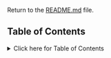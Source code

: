 Return to the [README.md](README.md) file.

## Table of Contents

<details>
<summary>Click here for Table of Contents</summary>

- [Validation](#validation)

- [Lighthouse](#lighthouse)

- [Manual Testing](#manual-testing)

- [Bugs](#bugs)

## Validation

### HTML

| Page | URL | Screenshot | Notes |
| :---: | :---: | :---: | :---: |
| landing | [W3C](https://validator.w3.org/) | ![screenshot](/documentation/validation/homepagevalid.png) | Passed all checks |
| about | [W3C](https://validator.w3.org/) | ![screenshot](/documentation/validation/aboutpagevalidation.png) | The django adminsitration created the about model using summernote and the model is being delivered from the backend to the frontend it's an issue that isnt to do with the html all of the html passes fine only the summernote has an error out of control. |
| FAQ | [W3C](https://validator.w3.org/) | ![screenshot](/documentation/validation/faqpage.png) | Passed all checks |
| contact | [W3C](https://validator.w3.org/) | ![screenshot](/documentation/validation/contactpagevalid.png) | Passed all checks |
| profile | [W3C](https://validator.w3.org/) | ![screenshot](/documentation/validation/profilevalid.png) | Passed all checks |
| storefront | [W3C](https://validator.w3.org/) | ![screenshot](/documentation/validation/storefrontvalid.png) | Passed all checks |
| product details | [W3C](https://validator.w3.org/) | ![screenshot](/documentation/validation/productdetailvalid.png) | Passed all checks |
| shopping bag | [W3C](https://validator.w3.org/) | ![screenshot](/documentation/validation/shoppingbagvalid.png) | Passed all checks |
| checkout | [W3C](https://validator.w3.org/) | ![screenshot](/documentation/validation/checkoutvalid.png) | Only error is due to the loading spinner which was taken from Boutique Ado |
| checkout success | [W3C](https://validator.w3.org/) | ![screenshot](/documentation/validation/checkoutsuccessvalid.png) | Passed all checks |



### CSS
| Page | Jigsaw URL | Screenshot | Notes |
| :---: | :---: | :---: | :---: |
| style.css | [Jigsaw](https://jigsaw.w3.org/css-validator/validator) | ![screenshot](/documentation/validation/stylecssvalid.png) | Passed all checks |
| checkout.css | [Jigsaw](https://jigsaw.w3.org/css-validator/validator) | ![screenshot](/documentation/validation/checkoutcssvalid.png) | Passed all checks |
| profile.css | [Jigsaw](https://jigsaw.w3.org/css-validator/validator) | ![screenshot](/documentation/validation/profilecssvalid.png) | Passed all checks |


### JavaScript

| Page | JS Hint URL | Screenshot | Notes |
| :---: | :---: | :---: | :---: |
| script.js | [BeautifyTools](https://beautifytools.com/javascript-validator.php) | ![screenshot](/documentation/validation/script.jsvalidation.png) | Passed all checks |

- script.js is the only file that I wrote custom js in. The other files in the project countryfield.js and stripe_elements.js are taken from Boutique Ado. 
- JSHint is down leading to me using BeautifyTools it would not load no matter what.
- ![screenshot](/documentation/validation/jshinterror.png)


### Python 

- There are many files to upload for this portion but I'll start by showing the pep8 validation process that Observastore underwent. 
![screenshot](/documentation/validation/pep8flake8.png)

- flake8 was used in the terminal to bring all of the pep8 errors into light so it can become easy to manage and fix. Most of the code already was fixed by myself while it was being created with the pep8 guidelines in my mind at all times. I really wanted to get the validation for pep8 correct this time and I believe I have done it. The following table will present the outcome of the pep8 validation. 

| File | URL | Screenshot | Notes |
| :---: | :---: | :---: | :---: |
| about/admin.py | [CI Python Linter](https://pep8ci.herokuapp.com/#) | ![screenshot](/documentation/validation/aboutadmin.png) | Passed all checks |
| about/urls.py | [CI Python Linter](https://pep8ci.herokuapp.com/#) | ![screenshot](/documentation/validation/abouturls.png) | Passed all checks |
| about/models.py | [CI Python Linter](https://pep8ci.herokuapp.com/#) | ![screenshot](/documentation/validation/aboutmodels.png) | Passed all checks |
| about/views.py | [CI Python Linter](https://pep8ci.herokuapp.com/#) | ![screenshot](/documentation/validation/aboutviews.png) | Passed all checks |
| storefront/admin.py | [CI Python Linter](https://pep8ci.herokuapp.com/#) | ![screenshot](/documentation/validation/storefrontadmin.png) | Passed all checks |
| storefront/urls.py | [CI Python Linter](https://pep8ci.herokuapp.com/#) | ![screenshot](/documentation/validation/storefronturls.png) | Passed all checks |
| storefront/models.py | [CI Python Linter](https://pep8ci.herokuapp.com/#) | ![screenshot](/documentation/validation/storefrontmodels.png) | Passed all checks |
| storefront/views.py | [CI Python Linter](https://pep8ci.herokuapp.com/#) | ![screenshot](/documentation/validation/storefrontviews.png) | Passed all checks |
| storefront/forms.py | [CI Python Linter](https://pep8ci.herokuapp.com/#) | ![screenshot](/documentation/validation/storefrontform.png) | Passed all checks |
| checkout/admin.py | [CI Python Linter](https://pep8ci.herokuapp.com/#) | ![screenshot](/documentation/validation/checkoutadmin.png) | Passed all checks |
| checkout/urls.py | [CI Python Linter](https://pep8ci.herokuapp.com/#) | ![screenshot](/documentation/validation/checkouturls.png) | Passed all checks |
| checkout/models.py | [CI Python Linter](https://pep8ci.herokuapp.com/#) | ![screenshot](/documentation/validation/checkoutmodel.png) | Passed all checks |
| checkout/forms.py | [CI Python Linter](https://pep8ci.herokuapp.com/#) | ![screenshot](/documentation/validation/checkoutform.png) | Passed all checks |
| checkout/signals.py | [CI Python Linter](https://pep8ci.herokuapp.com/#) | ![screenshot](/documentation/validation/checkoutsignals.png) | Passed all checks |
| checkout/views.py | [CI Python Linter](https://pep8ci.herokuapp.com/#) | ![screenshot](/documentation/validation/checkoutviews.png) | Passed all checks |
| webhook.py | [CI Python Linter](https://pep8ci.herokuapp.com/#) | ![screenshot](/documentation/validation/webhookspyvalid.png) | Passed all checks |
| webhook_handler.py | [CI Python Linter](https://pep8ci.herokuapp.com/#) | ![screenshot](/documentation/validation/webhookspy.png) | Passed all checks |
| bag/contexts.py | [CI Python Linter](https://pep8ci.herokuapp.com/#) | ![screenshot](/documentation/validation/bagcontexts.py.png) | Passed all checks |
| bag/admin.py | [CI Python Linter](https://pep8ci.herokuapp.com/#) | ![screenshot](/documentation/validation/bagurls.png) | Passed all checks |
| bag/views.py | [CI Python Linter](https://pep8ci.herokuapp.com/#) | ![screenshot](/documentation/validation/bagviews.png) | Passed all checks |
| contact/admin.py | [CI Python Linter](https://pep8ci.herokuapp.com/#) | ![screenshot](/documentation/validation/contactadmin.png) | Passed all checks |
| contact/forms.py | [CI Python Linter](https://pep8ci.herokuapp.com/#) | ![screenshot](/documentation/validation/contactform.png) | Passed all checks |
| contact/models.py | [CI Python Linter](https://pep8ci.herokuapp.com/#) | ![screenshot](/documentation/validation/contactmodel.png) | Passed all checks |
| contact/urls.py | [CI Python Linter](https://pep8ci.herokuapp.com/#) | ![screenshot](/documentation/validation/contacturls.png) | Passed all checks |
| contact/views.py | [CI Python Linter](https://pep8ci.herokuapp.com/#) | ![screenshot](/documentation/validation/contactview.png) | Passed all checks |
| faq/admin.py | [CI Python Linter](https://pep8ci.herokuapp.com/#) | ![screenshot](/documentation/validation/faqadmin.png) | Passed all checks |
| faq/models.py | [CI Python Linter](https://pep8ci.herokuapp.com/#) | ![screenshot](/documentation/validation/faqmode.png) | Passed all checks |
| faq/urls.py | [CI Python Linter](https://pep8ci.herokuapp.com/#) | ![screenshot](/documentation/validation/faqurl.png) | Passed all checks |
| faq/views.py | [CI Python Linter](https://pep8ci.herokuapp.com/#) | ![screenshot](/documentation/validation/faqview.png) | Passed all checks |
| profiles/forms.py | [CI Python Linter](https://pep8ci.herokuapp.com/#) | ![screenshot](/documentation/validation/profileform.png) | Passed all checks |
| profiles/models.py | [CI Python Linter](https://pep8ci.herokuapp.com/#) | ![screenshot](/documentation/validation/profilemodel.png) | Passed all checks |
| profiles/urls.py | [CI Python Linter](https://pep8ci.herokuapp.com/#) | ![screenshot](/documentation/validation/profileurl.png) | Passed all checks |
| profiles/views.py | [CI Python Linter](https://pep8ci.herokuapp.com/#) | ![screenshot](/documentation/validation/profileview.png) | Passed all checks |
| observastore/urls.py | [CI Python Linter](https://pep8ci.herokuapp.com/#) | ![screenshot](/documentation/validation/observastoreurl.png) | Passed all checks |
| observastore/views.py | [CI Python Linter](https://pep8ci.herokuapp.com/#) | ![screenshot](/documentation/validation/observastoreview.png) | Passed all checks |

